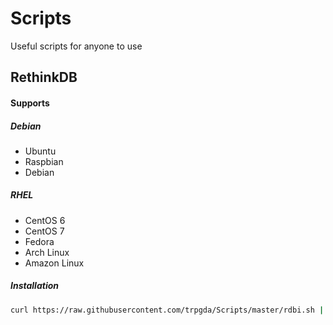 # Scripts
Useful scripts for anyone to use


## RethinkDB
#### Supports

##### Debian
* Ubuntu
* Raspbian
* Debian

##### RHEL
* CentOS 6
* CentOS 7
* Fedora
* Arch Linux
* Amazon Linux

##### Installation
```sh
curl https://raw.githubusercontent.com/trpgda/Scripts/master/rdbi.sh | bash
```
